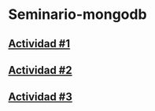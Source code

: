 # Seminario-mongodb

## [Actividad #1](actividad1.md)

## [Actividad #2](actividad2.md)

## [Actividad #3](actividad3.md)




